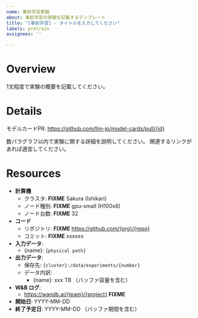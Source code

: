 ```yaml
---
name: 事前学習実験
about: 事前学習の詳細を記載するテンプレート
title: "[事前学習] - タイトルを入力してください"
labels: pretrain
assignees: ''

---
```


# Overview

1文程度で実験の概要を記載してください。

# Details

モデルカードPR: https://github.com/llm-jp/model-cards/pull/{id}

数パラグラフ以内で実験に関する詳細を説明してください。
関連するリンクがあれば適宜してください。

# Resources

* **計算機**
  * クラスタ: **FIXME** Sakura (Ishikari)
  * ノード種別: **FIXME** gpu-small (H100x8)
  * ノード台数: **FIXME** 32
* **コード**
  * リポジトリ: **FIXME** https://github.com/{org}/{repo}
  * コミット: **FIXME** xxxxxx
* **入力データ**:
  * {name}: `{physical path}`
* **出力データ**:
  * 保存先: `{cluster}:/data/experiments/{number}`
  * データ内訳:
    * {name}: xxx TB （バッファ容量を含む）
* **W&B ログ**:
  * https://wandb.ai/{team}/{project} **FIXME**
* **開始日**: YYYY-MM-DD
* **終了予定日**: YYYY-MM-DD （バッファ期間を含む）


